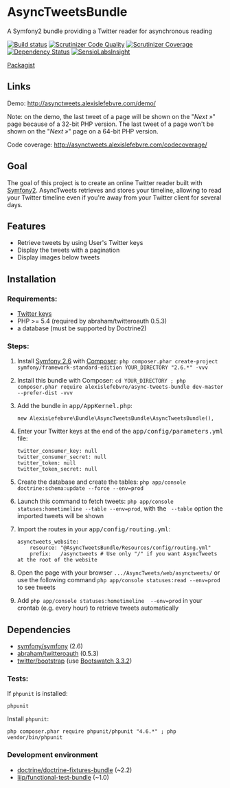 # AsyncTweetsBundle

A Symfony2 bundle providing a Twitter reader for asynchronous reading

[![Build status][Travis Master image]][Travis Master] [![Scrutinizer Code Quality][Scrutinizer image]][Scrutinizer] [![Scrutinizer Coverage][Scrutinizer Coverage Image]][Scrutinizer Coverage] [![Dependency Status][Dependency Status Image]][Dependency Status] [![SensioLabsInsight][SensioLabsInsight Image]][SensioLabsInsight]

[Packagist][Packagist]

## Links

Demo: http://asynctweets.alexislefebvre.com/demo/

Note: on the demo, the last tweet of a page will be shown on the "*Next »*" page because of a 32-bit PHP version.
The last tweet of a page won't be shown on the "*Next »*" page on a 64-bit PHP version.

Code coverage: http://asynctweets.alexislefebvre.com/codecoverage/

## Goal

The goal of this project is to create an online Twitter reader built with [Symfony2][Symfony2].
AsyncTweets retrieves and stores your timeline, allowing to read your Twitter timeline even if you're away from your Twitter client for several days.

## Features

 - Retrieve tweets by using User's Twitter keys
 - Display the tweets with a pagination
 - Display images below tweets

## Installation

### Requirements:

 - [Twitter keys][Twitter keys]
 - PHP >= 5.4 (required by abraham/twitteroauth 0.5.3)
 - a database (must be supported by Doctrine2)

### Steps:
 
 1. Install [Symfony 2.6][Symfony2 GitHub] with [Composer][Composer]: `php composer.phar create-project symfony/framework-standard-edition YOUR_DIRECTORY "2.6.*" -vvv`
 2. Install this bundle with Composer: `cd YOUR_DIRECTORY ; php composer.phar require alexislefebvre/async-tweets-bundle dev-master --prefer-dist -vvv`
 3. Add the bundle in <kbd>app/AppKernel.php</kbd>:
 
        new AlexisLefebvre\Bundle\AsyncTweetsBundle\AsyncTweetsBundle(),

 4. Enter your Twitter keys at the end of the <kbd>app/config/parameters.yml</kbd> file:

        twitter_consumer_key: null
        twitter_consumer_secret: null
        twitter_token: null
        twitter_token_secret: null
   
 5. Create the database and create the tables: `php app/console doctrine:schema:update --force --env=prod`
 6. Launch this command to fetch tweets: `php app/console statuses:hometimeline --table --env=prod`, with the ` --table` option the imported tweets will be shown
 7. Import the routes in your <kbd>app/config/routing.yml</kbd>:
 
        asynctweets_website:
            resource: "@AsyncTweetsBundle/Resources/config/routing.yml"
            prefix:   /asynctweets # Use only "/" if you want AsyncTweets at the root of the website

 8. Open the page with your browser `.../AsyncTweets/web/asynctweets/` or use the following command `php app/console statuses:read --env=prod` to see tweets
 9. Add `php app/console statuses:hometimeline  --env=prod` in your crontab (e.g. every hour) to retrieve tweets automatically

## Dependencies
 - [symfony/symfony][Symfony2 GitHub] (2.6)
 - [abraham/twitteroauth][twitteroauth] (0.5.3)
 - [twitter/bootstrap][Twitter Bootstrap] (use [Bootswatch 3.3.2][Bootstrap CDN])


### Tests:

If `phpunit` is installed:

    phpunit

Install `phpunit`:

    php composer.phar require phpunit/phpunit "4.6.*" ; php vendor/bin/phpunit

### Development environment

 - [doctrine/doctrine-fixtures-bundle][doctrine-fixtures-bundle] (~2.2)
 - [liip/functional-test-bundle][functional-test-bundle] (~1.0)

[Packagist]: https://packagist.org/packages/alexislefebvre/async-tweets-bundle

[Symfony2]: http://symfony.com/
[Twitter keys]: https://apps.twitter.com/
[Symfony2 GitHub]: https://github.com/symfony/symfony
[Composer]: https://getcomposer.org/download/

[Travis Master image]: https://travis-ci.org/alexislefebvre/AsyncTweetsBundle.svg?branch=master
[Travis Master]: https://travis-ci.org/alexislefebvre/AsyncTweetsBundle
[Scrutinizer image]: https://scrutinizer-ci.com/g/alexislefebvre/AsyncTweetsBundle/badges/quality-score.png?b=master
[Scrutinizer]: https://scrutinizer-ci.com/g/alexislefebvre/AsyncTweetsBundle/?branch=master
[Scrutinizer Coverage image]: https://scrutinizer-ci.com/g/alexislefebvre/AsyncTweetsBundle/badges/coverage.png?b=master
[Scrutinizer Coverage]: https://scrutinizer-ci.com/g/alexislefebvre/AsyncTweetsBundle/?branch=master
[Dependency Status Image]: https://www.versioneye.com/user/projects/5523d4ac971f7847ca0006cd/badge.svg?style=flat
[Dependency Status]: https://www.versioneye.com/user/projects/5523d4ac971f7847ca0006cd
[SensioLabsInsight Image]: https://insight.sensiolabs.com/projects/00d3eb84-0c1c-471c-9f76-d8abe41a647d/mini.png
[SensioLabsInsight]: https://insight.sensiolabs.com/projects/00d3eb84-0c1c-471c-9f76-d8abe41a647d
[twitteroauth]: https://github.com/abraham/twitteroauth
[Twitter Bootstrap]: https://github.com/twbs/bootstrap
[Bootstrap CDN]: http://www.bootstrapcdn.com/#bootswatch_tab
[doctrine-fixtures-bundle]: https://github.com/doctrine/DoctrineFixturesBundle
[functional-test-bundle]: https://github.com/liip/LiipFunctionalTestBundle
